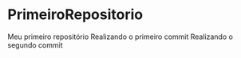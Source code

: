 # PrimeiroRepositorio
 Meu primeiro repositório
 Realizando o primeiro commit 
 Realizando o segundo commit